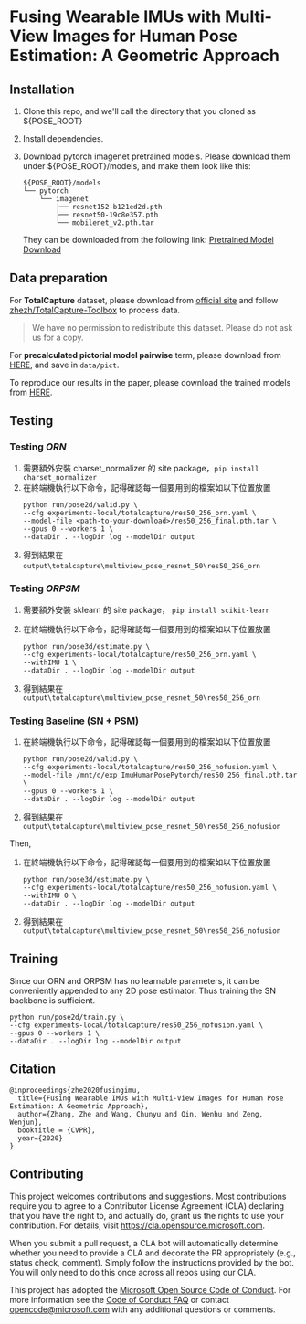 # Fusing Wearable IMUs with Multi-View Images for Human Pose Estimation: A Geometric Approach

## Installation
1. Clone this repo, and we'll call the directory that you cloned as ${POSE_ROOT}
2. Install dependencies.
3. Download pytorch imagenet pretrained models. Please download them under ${POSE_ROOT}/models, and make them look like this:

   ```
   ${POSE_ROOT}/models
   └── pytorch
       └── imagenet
           ├── resnet152-b121ed2d.pth
           ├── resnet50-19c8e357.pth
           └── mobilenet_v2.pth.tar
   ```
   They can be downloaded from the following link: [Pretrained Model Download](https://1drv.ms/f/s!AjX41AtnTHeThyJfayggVZSd0M6P)
   


## Data preparation
For **TotalCapture** dataset, please download from [official site](https://cvssp.org/projects/totalcapture/TotalCapture/) and follow [zhezh/TotalCapture-Toolbox](https://github.com/zhezh/TotalCapture-Toolbox) to process data.
>  We have no permission to redistribute this dataset. Please do not ask us for a copy.

For **precalculated pictorial model pairwise** term, please download from [HERE](https://dllabml-my.sharepoint.com/:f:/g/personal/research_dllabml_onmicrosoft_com/EtF51b86YvdEvcwErjkluGsBVbQXeXfMTUNEfc04BsNNDA?e=pMK1s9), and save in `data/pict`.

To reproduce our results in the paper, please download the trained models from [HERE](https://dllabml-my.sharepoint.com/:f:/g/personal/research_dllabml_onmicrosoft_com/EjpV84hHu0RGmiLl_3BjpWMBK1S15OzygM0pNxnf7dLevw?e=bYTlCV).

## Testing
### Testing *ORN*
1. 需要額外安裝 charset_normalizer 的 site package，`pip install charset_normalizer` 
2. 在終端機執行以下命令，記得確認每一個要用到的檔案如以下位置放置
    ```
    python run/pose2d/valid.py \
    --cfg experiments-local/totalcapture/res50_256_orn.yaml \
    --model-file <path-to-your-download>/res50_256_final.pth.tar \
    --gpus 0 --workers 1 \
    --dataDir . --logDir log --modelDir output 
    ```
3. 得到結果在 `output\totalcapture\multiview_pose_resnet_50\res50_256_orn`

### Testing *ORPSM*
1. 需要額外安裝 sklearn 的 site package， `pip install scikit-learn`
2. 在終端機執行以下命令，記得確認每一個要用到的檔案如以下位置放置
    
    ```
    python run/pose3d/estimate.py \
    --cfg experiments-local/totalcapture/res50_256_orn.yaml \
    --withIMU 1 \
    --dataDir . --logDir log --modelDir output
    ```
    
3. 得到結果在 `output\totalcapture\multiview_pose_resnet_50\res50_256_orn`

### Testing Baseline (SN + PSM)
1. 在終端機執行以下命令，記得確認每一個要用到的檔案如以下位置放置
    
    ```
    python run/pose2d/valid.py \
    --cfg experiments-local/totalcapture/res50_256_nofusion.yaml \
    --model-file /mnt/d/exp_ImuHumanPosePytorch/res50_256_final.pth.tar \
    --gpus 0 --workers 1 \
    --dataDir . --logDir log --modelDir output
    ```
    
2. 得到結果在 `output\totalcapture\multiview_pose_resnet_50\res50_256_nofusion`

Then,
1. 在終端機執行以下命令，記得確認每一個要用到的檔案如以下位置放置
    
    ```
    python run/pose3d/estimate.py \
    --cfg experiments-local/totalcapture/res50_256_nofusion.yaml \
    --withIMU 0 \
    --dataDir . --logDir log --modelDir output
    ```
    
2. 得到結果在 `output\totalcapture\multiview_pose_resnet_50\res50_256_nofusion`

## Training
Since our ORN and ORPSM has no learnable parameters, it can be conveniently appended to any 2D pose estimator. Thus training the SN backbone is sufficient.
```
python run/pose2d/train.py \
--cfg experiments-local/totalcapture/res50_256_nofusion.yaml \
--gpus 0 --workers 1 \
--dataDir . --logDir log --modelDir output
```

## Citation
```
@inproceedings{zhe2020fusingimu,
  title={Fusing Wearable IMUs with Multi-View Images for Human Pose Estimation: A Geometric Approach},
  author={Zhang, Zhe and Wang, Chunyu and Qin, Wenhu and Zeng, Wenjun},
  booktitle = {CVPR},
  year={2020}
}
```

## Contributing

This project welcomes contributions and suggestions.  Most contributions require you to agree to a
Contributor License Agreement (CLA) declaring that you have the right to, and actually do, grant us
the rights to use your contribution. For details, visit https://cla.opensource.microsoft.com.

When you submit a pull request, a CLA bot will automatically determine whether you need to provide
a CLA and decorate the PR appropriately (e.g., status check, comment). Simply follow the instructions
provided by the bot. You will only need to do this once across all repos using our CLA.

This project has adopted the [Microsoft Open Source Code of Conduct](https://opensource.microsoft.com/codeofconduct/).
For more information see the [Code of Conduct FAQ](https://opensource.microsoft.com/codeofconduct/faq/) or
contact [opencode@microsoft.com](mailto:opencode@microsoft.com) with any additional questions or comments.

